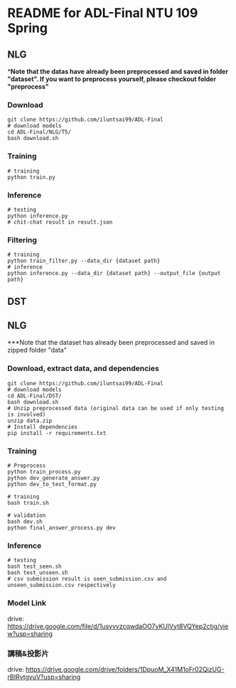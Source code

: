 # README for ADL-Final NTU 109 Spring
## NLG

***Note that the datas have already been preprocessed and saved in folder "dataset". If you want to preprocess yourself, please checkout folder "preprocess"**

### Download

```shell
git clone https://github.com/iluntsai99/ADL-Final
# download models
cd ADL-Final/NLG/T5/
bash download.sh
```

### Training

```shell
# training
python train.py
```

### Inference

```shell
# testing
python inference.py
# chit-chat result in result.json
```

### Filtering

```shell
# training
python train_filter.py --data_dir {dataset path}
# inference
python inference.py --data_dir {dataset path} --output_file {output path}
```



## DST

## NLG

***Note that the dataset has already been preprocessed and saved in zipped folder "data"



### Download, extract data, and dependencies

```shell
git clone https://github.com/iluntsai99/ADL-Final
# download models
cd ADL-Final/DST/
bash download.sh
# Unzip preprocessed data (original data can be used if only testing is involved)
unzip data.zip
# Install dependencies
pip install -r requirements.txt
```

### Training

```shell
# Preprocess
python train_process.py
python dev_generate_answer.py
python dev_to_test_format.py

# training
bash train.sh

# validation
bash dev.sh
python final_answer_process.py dev
```

### Inference

```shell
# testing
bash test_seen.sh
bash test_unseen.sh
# csv submission result is seen_submission.csv and unseen_submission.csv respectively
```
### Model Link

drive: https://drive.google.com/file/d/1usvvvzcqwdaOO7yKUlVyt8VQYep2ctjg/view?usp=sharing



### 講稿&投影片

drive: https://drive.google.com/drive/folders/1DpuoM_X41M1oFr02QizUG-rBIRytgvuV?usp=sharing
